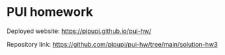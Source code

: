 # PUI homework

Deployed website: https://pipupi.github.io/pui-hw/

Repository link: https://github.com/pipupi/pui-hw/tree/main/solution-hw3
